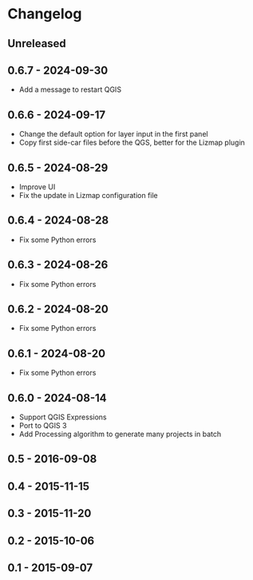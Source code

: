 # Changelog

## Unreleased

## 0.6.7 - 2024-09-30

* Add a message to restart QGIS

## 0.6.6 - 2024-09-17

* Change the default option for layer input in the first panel
* Copy first side-car files before the QGS, better for the Lizmap plugin

## 0.6.5 - 2024-08-29

* Improve UI
* Fix the update in Lizmap configuration file

## 0.6.4 - 2024-08-28

* Fix some Python errors

## 0.6.3 - 2024-08-26

* Fix some Python errors

## 0.6.2 - 2024-08-20

* Fix some Python errors

## 0.6.1 - 2024-08-20

* Fix some Python errors

## 0.6.0 - 2024-08-14

* Support QGIS Expressions
* Port to QGIS 3
* Add Processing algorithm to generate many projects in batch

## 0.5 - 2016-09-08

## 0.4 - 2015-11-15

## 0.3 - 2015-11-20

## 0.2 - 2015-10-06

## 0.1 - 2015-09-07
